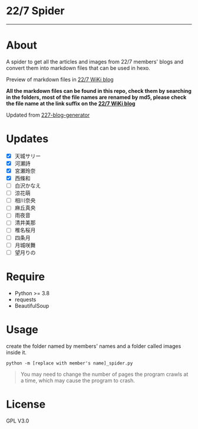 # 22/7 Spider
------

# About

A spider to get all the articles and images from 22/7 members' blogs and convert them into markdown files that can be used in hexo.

Preview of markdown files in [22/7 WiKi blog](https://github.com/227WiKi/blog)

**All the markdown files can be found in this repo, check them by searching in the folders, most of the file names are renamed by md5, please check the file name at the link suffix on the [22/7 WiKi blog](https://github.com/227WiKi/blog)**

Updated from [227-blog-generator](https://github.com/zzzhxxx/227-blog-generator)

# Updates

- [x] 天城サリー
- [x] 河瀬詩
- [x] 宮瀬玲奈
- [x] 西條和
- [ ] 白沢かなえ
- [ ] 涼花萌
- [ ] 相川奈央
- [ ] 麻丘真央
- [ ] 雨夜音
- [ ] 清井美那
- [ ] 椎名桜月
- [ ] 四条月
- [ ] 月城咲舞
- [ ] 望月りの

# Require
- Python >= 3.8
- requests
- BeautifulSoup
# Usage
create the folder named by members' names and a folder called images inside it.

``python -m [replace with member's name]_spider.py``

> You may need to change the number of pages the program crawls at a time, which may cause the program to crash.

# License

GPL V3.0
